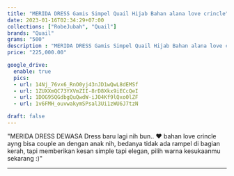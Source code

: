 ```yaml
---
title: "MERIDA DRESS Gamis Simpel Quail Hijab Bahan alana love crincle"
date: 2023-01-16T02:34:29+07:00
collections: ["RobeJubah", "Quail"]
brands: "Quail"
grams: "500"
description : "MERIDA DRESS Gamis Simpel Quail Hijab Bahan alana love crincle"
price: "225,000.00"

google_drive:
  enable: true
  pics:
  - url: 14Nj_76vx6_RnO0yj43nJD1wQwL8dEMSf
  - url: 1ZUXXmQC73YXVmZII-8rD8Xkx9iECcQeI
  - url: 1DOG95QGdbgQuQwdW-iJO4Kf9lQxo0lZF
  - url: 1v6FMH_ouvwakymSPsal3Ui1zWU6J7tzN

draft: false
---
```


"MERIDA DRESS DEWASA
Dress baru lagi nih bun.. ❤️ bahan love crincle ayng bisa couple an dengan anak nih, bedanya tidak ada rampel di bagian kerah, tapi memberikan kesan simple tapi elegan, pilih warna kesukaanmu sekarang :)"

---    
   
